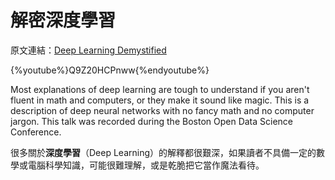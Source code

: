 # 解密深度學習

原文連結：[Deep Learning Demystified](https://brohrer.github.io/deep_learning_demystified.html)

{%youtube%}Q9Z20HCPnww{%endyoutube%}

Most explanations of deep learning are tough to understand if you aren't fluent in math and computers, or they make it sound like magic. This is a description of deep neural networks with no fancy math and no computer jargon. This talk was recorded during the Boston Open Data Science Conference.

很多關於**深度學習**（Deep Learning）的解釋都很艱深，如果讀者不具備一定的數學或電腦科學知識，可能很難理解，或是乾脆把它當作魔法看待。